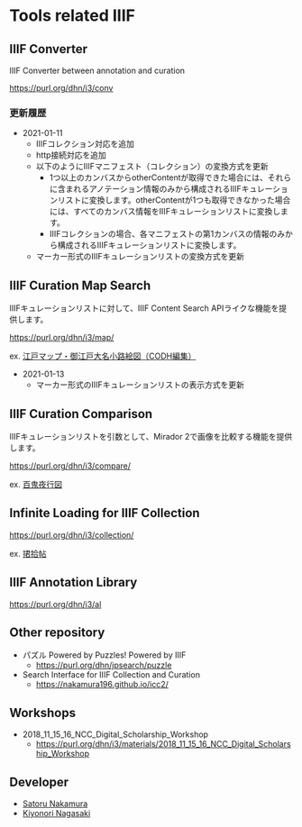 # Tools related IIIF

## IIIF Converter

IIIF Converter between annotation and curation

https://purl.org/dhn/i3/conv

### 更新履歴

* 2021-01-11
  * IIIFコレクション対応を追加
  * http接続対応を追加
  * 以下のようにIIIFマニフェスト（コレクション）の変換方式を更新
    * 1つ以上のカンバスからotherContentが取得できた場合には、それらに含まれるアノテーション情報のみから構成されるIIIFキュレーションリストに変換します。otherContentが1つも取得できなかった場合には、すべてのカンバス情報をIIIFキュレーションリストに変換します。
    * IIIFコレクションの場合、各マニフェストの第1カンバスの情報のみから構成されるIIIFキュレーションリストに変換します。
  * マーカー形式のIIIFキュレーションリストの変換方式を更新

## IIIF Curation Map Search

IIIFキュレーションリストに対して、IIIF Content Search APIライクな機能を提供します。

https://purl.org/dhn/i3/map/

ex. [江戸マップ・御江戸大名小路絵図（CODH編集）](https://purl.org/dhn/i3/map/?curation=http://codh.rois.ac.jp/edo-maps/owariya/01/1849/ndl.json)

* 2021-01-13
  * マーカー形式のIIIFキュレーションリストの表示方式を更新

## IIIF Curation Comparison

IIIFキュレーションリストを引数として、Mirador 2で画像を比較する機能を提供します。

https://purl.org/dhn/i3/compare/

ex. [百鬼夜行図](https://purl.org/dhn/i3/compare/?curation=https://purl.org/dhn/i3/compare/data.json&layout=2x2)
  
## Infinite Loading for IIIF Collection

https://purl.org/dhn/i3/collection/

ex. [捃拾帖](https://purl.org/dhn/i3/collection/?u=https://archdataset.dl.itc.u-tokyo.ac.jp/collections/tanaka/image/collection.json&random=true)
  
## IIIF Annotation Library

https://purl.org/dhn/i3/al
  
## Other repository
* パズル Powered by Puzzles! Powered by IIIF
  * https://purl.org/dhn/jpsearch/puzzle
* Search Interface for IIIF Collection and Curation
  * https://nakamura196.github.io/icc2/
  
## Workshops
* 2018_11_15_16_NCC_Digital_Scholarship_Workshop
  * https://purl.org/dhn/i3/materials/2018_11_15_16_NCC_Digital_Scholarship_Workshop
  
  
## Developer
* [Satoru Nakamura](https://researchmap.jp/nakamura.satoru?lang=en)
* [Kiyonori Nagasaki](https://researchmap.jp/knagasaki?lang=en)
